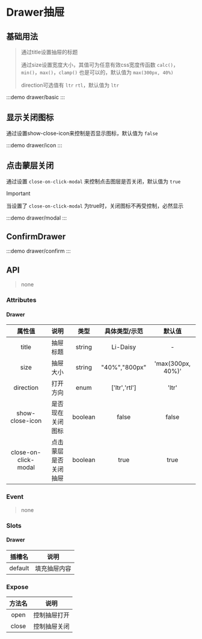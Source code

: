 # Drawer抽屉

## 基础用法
> 通过title设置抽屉的标题
>>
> 通过size设置宽度大小，其值可为任意有效css宽度传函数 `calc()`，`min()`，`max()`，`clamp()` 也是可以的，默认值为 `max(300px, 40%)`
>>
>  direction可选值有 `ltr` `rtl`，默认值为 `ltr`
>

:::demo drawer/basic
:::

## 显示关闭图标

通过设置show-close-icon来控制是否显示图标，默认值为 `false`

:::demo drawer/icon
:::


## 点击蒙层关闭

通过设置 `close-on-click-modal` 来控制点击图层是否关闭，默认值为 `true`


> [!IMPORTANT]
> 当设置了 `close-on-click-modal` 为true时，关闭图标不再受控制，必然显示

:::demo drawer/modal
:::


## ConfirmDrawer
:::demo drawer/confirm
:::


## API

> none

### Attributes

#### Drawer

|        属性值        |         说明         |  类型   | 具体类型/示范 |      默认值       |
| :------------------: | :------------------: | :-----: | :-----------: | :---------------: |
|        title         |       抽屉标题       | string  |   Li-Daisy    |         -         |
|         size         |       抽屉大小       | string  | "40%","800px" | 'max(300px, 40%)' |
|      direction       |       打开方向       |  enum   | ['ltr','rtl'] |       'ltr'       |
|   show-close-icon    |   是否现在关闭图标   | boolean |     false     |       false       |
| close-on-click-modal | 点击蒙层是否关闭抽屉 | boolean |     true      |       true        |

### Event

> none

### Slots

#### Drawer

| 插槽名  |     说明     |
| :-----: | :----------: |
| default | 填充抽屉内容 |

### Expose
| 方法名 |     说明     |
| :----: | :----------: |
|  open  | 控制抽屉打开 |
| close  | 控制抽屉关闭 |